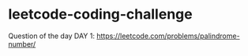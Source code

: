 # leetcode-coding-challenge

Question of the day 
 DAY 1:
 https://leetcode.com/problems/palindrome-number/
 
